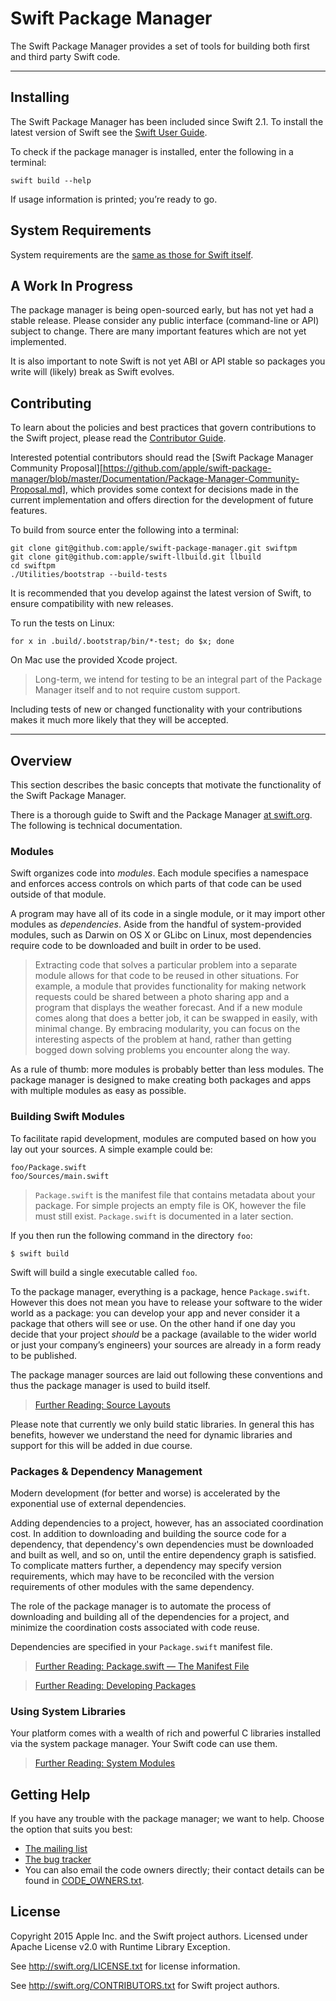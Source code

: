 # Swift Package Manager

The Swift Package Manager provides a set of tools
for building both first and third party Swift code.

* * *

## Installing

The Swift Package Manager has been included since Swift 2.1.
To install the latest version of Swift
see the 
[Swift User Guide](https://swift.org/download/).

To check if the package manager is installed,
enter the following in a terminal:

    swift build --help

If usage information is printed; you’re ready to go.

## System Requirements

System requirements are the [same as those for Swift itself](https://github.com/apple/swift#system-requirements).

## A Work In Progress

The package manager is being open-sourced early, but has not yet had a stable release. Please consider any public interface (command-line or API) subject to change. There are many important features which are not yet implemented.

It is also important to note Swift is not yet ABI or API stable so packages you write will (likely) break as Swift evolves.

## Contributing

To learn about the policies and best practices that govern
contributions to the Swift project,
please read the [Contributor Guide](https://swift.org/contributor-guide).

Interested potential contributors should read the [Swift Package Manager Community
Proposal][https://github.com/apple/swift-package-manager/blob/master/Documentation/Package-Manager-Community-Proposal.md],
which provides some context for decisions made in the current implementation and offers direction
for the development of future features.

To build from source enter the following into a terminal:

    git clone git@github.com:apple/swift-package-manager.git swiftpm
    git clone git@github.com:apple/swift-llbuild.git llbuild
    cd swiftpm
    ./Utilities/bootstrap --build-tests

It is recommended that you develop against the latest version of Swift,
to ensure compatibility with new releases.

To run the tests on Linux:

    for x in .build/.bootstrap/bin/*-test; do $x; done

On Mac use the provided Xcode project.

> Long-term, we intend for testing to be an integral part of the Package Manager itself
> and to not require custom support.

Including tests of new or changed functionality with your contributions makes it much more likely that they will be accepted.

* * *

## Overview

This section describes the basic concepts that motivate
the functionality of the Swift Package Manager.

There is a thorough guide to Swift and the Package Manager [at swift.org](https://swift.org/getting-started/). The following is technical documentation.

### Modules

Swift organizes code into _modules_.
Each module specifies a namespace
and enforces access controls on which parts of that code
can be used outside of that module.

A program may have all of its code in a single module,
or it may import other modules as _dependencies_.
Aside from the handful of system-provided modules,
such as Darwin on OS X
or GLibc on Linux,
most dependencies require code to be downloaded and built in order to be used.

> Extracting code that solves a particular problem into a separate module
> allows for that code to be reused in other situations.
> For example, a module that provides functionality for making network requests
> could be shared between a photo sharing app
> and a program that displays the weather forecast.
> And if a new module comes along that does a better job,
> it can be swapped in easily, with minimal change.
> By embracing modularity,
> you can focus on the interesting aspects of the problem at hand,
> rather than getting bogged down solving problems you encounter along the way.

As a rule of thumb: more modules is probably better than less modules. The package manager is designed to make creating both packages and apps with multiple modules as easy as possible.

### Building Swift Modules

To facilitate rapid development, modules are computed based on how you lay out your sources. A simple example could be:

    foo/Package.swift
    foo/Sources/main.swift

> `Package.swift` is the manifest file that contains metadata about your package. For simple projects an empty file is OK, however the file must still exist. `Package.swift` is documented in a later section.

If you then run the following command in the directory `foo`:

    $ swift build

Swift will build a single executable called `foo`.

To the package manager, everything is a package, hence `Package.swift`. However this does not mean you have to release your software to the wider world as a package: you can develop your app and never consider it a package that others will see or use. On the other hand if one day you decide that your project _should_ be a package (available to the wider world or just your company’s engineers) your sources are already in a form ready to be published.

The package manager sources are laid out following these conventions and thus the package manager is used to build itself.

> [Further Reading: Source Layouts](Documentation/SourceLayouts.md)

Please note that currently we only build static libraries. In general this has benefits, however we understand the need for dynamic libraries and support for this will be added in due course.

### Packages & Dependency Management

Modern development (for better and worse) is accelerated by
the exponential use of external dependencies.

Adding dependencies to a project, however, has an associated coordination cost.
In addition to downloading and building the source code for a dependency,
that dependency's own dependencies must be downloaded and built as well,
and so on, until the entire dependency graph is satisfied.
To complicate matters further,
a dependency may specify version requirements,
which may have to be reconciled with the version requirements
of other modules with the same dependency.

The role of the package manager is to automate the process
of downloading and building all of the dependencies for a project,
and minimize the coordination costs associated with code reuse.

Dependencies are specified in your `Package.swift` manifest file.

> [Further Reading: Package.swift — The Manifest File](Documentation/Package.swift.md)
 
> [Further Reading: Developing Packages](Documentation/DevelopingPackages.md)

### Using System Libraries

Your platform comes with a wealth of rich and powerful C libraries installed via the system package manager. Your Swift code can use them.

> [Further Reading: System Modules](Documentation/SystemModules.md)

## Getting Help

If you have any trouble with the package manager; we want to help. Choose the option that suits you best:

* [The mailing list](mailto:swift-package-manager@swift.org)
* [The bug tracker](http://jira.swift.org)
* You can also email the code owners directly; their contact details can be found in [CODE_OWNERS.txt](CODE_OWNERS.txt).

## License

Copyright 2015 Apple Inc. and the Swift project authors.
Licensed under Apache License v2.0 with Runtime Library Exception.

See http://swift.org/LICENSE.txt for license information.

See http://swift.org/CONTRIBUTORS.txt for Swift project authors.
